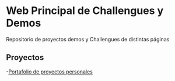 # Web Principal de Challengues y Demos

Repositorio de proyectos demos y Challengues de distintas páginas

## Proyectos

-[Portafolio de proyectos personales](https://heduardogarcia.github.io/demos-challengues/portafoliocv)
